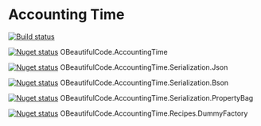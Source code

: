 Accounting Time
==============
[![Build status](https://ci.appveyor.com/api/projects/status/wvbrdc4o0rkdo33d?svg=true)](https://ci.appveyor.com/project/SurajGupta/obeautifulcode-accountingtime)

[![Nuget status](https://img.shields.io/nuget/v/OBeautifulCode.AccountingTime.svg)](https://www.nuget.org/packages/OBeautifulCode.AccountingTime)  OBeautifulCode.AccountingTime

[![Nuget status](https://img.shields.io/nuget/v/OBeautifulCode.AccountingTime.Serialization.Json.svg)](https://www.nuget.org/packages/OBeautifulCode.AccountingTime.Serialization.Json)  OBeautifulCode.AccountingTime.Serialization.Json

[![Nuget status](https://img.shields.io/nuget/v/OBeautifulCode.AccountingTime.Serialization.Bson.svg)](https://www.nuget.org/packages/OBeautifulCode.AccountingTime.Serialization.Bson)  OBeautifulCode.AccountingTime.Serialization.Bson

[![Nuget status](https://img.shields.io/nuget/v/OBeautifulCode.AccountingTime.Serialization.PropertyBag.svg)](https://www.nuget.org/packages/OBeautifulCode.AccountingTime.Serialization.PropertyBag)  OBeautifulCode.AccountingTime.Serialization.PropertyBag

[![Nuget status](https://img.shields.io/nuget/v/OBeautifulCode.AccountingTime.Recipes.DummyFactory.svg)](https://www.nuget.org/packages/OBeautifulCode.AccountingTime.Recipes.DummyFactory)  OBeautifulCode.AccountingTime.Recipes.DummyFactory
